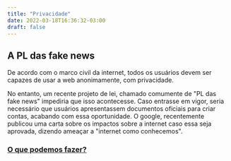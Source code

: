 ```yaml
---
title: "Privacidade"
date: 2022-03-18T16:36:32-03:00
draft: false
---
```


## A PL das fake news
De acordo com o marco civil da internet, todos os usuários devem ser capazes de
usar a web anonimamente, com privacidade.

No entanto, um recente projeto de lei, chamado comumente de "PL das fake news"
impediria que isso acontecesse. Caso entrasse em vigor, seria necessário que
usuários apresentassem documentos oficiais para criar contas, acabando com essa
oportunidade. O google, recentemente publicou uma carta sobre os impactos sobre
a internet caso essa seja aprovada, dizendo ameaçar a "internet como conhecemos".

### [O que podemos fazer?](../../ações/)
